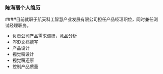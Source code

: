 ### 陈海丽个人简历

####目前就职于航天科工智慧产业发展有限公司担任产品经理职位，同时兼任测试经理职务。
* 负责公司产品需求调研，竞品分析
* PRD文档撰写
* 产品设计
* 视觉稿设计
* 视觉稿还原
* 控制产品质量